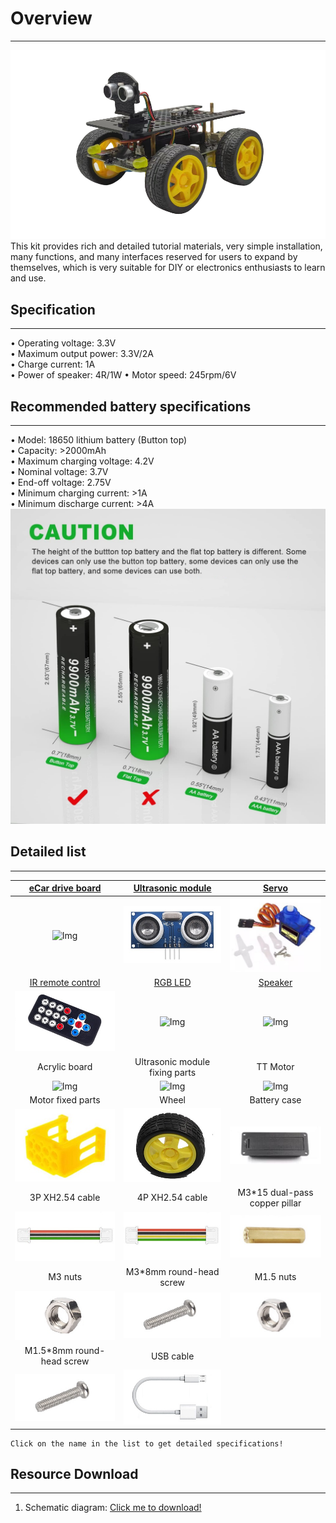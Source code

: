 # Overview    
----------
![Img](../_static/overview/img/0img.png)    
This kit provides rich and detailed tutorial materials, very simple installation, many functions, and many interfaces reserved for users to expand by themselves, which is very suitable for DIY or electronics enthusiasts to learn and use.             

## Specification    
----------------
• Operating voltage: 3.3V   
• Maximum output power: 3.3V/2A  
• Charge current: 1A  
• Power of speaker: 4R/1W
• Motor speed: 245rpm/6V

## Recommended battery specifications      
-------------------------------------
• Model: 18650 lithium battery (Button top)    
• Capacity: >2000mAh    
• Maximum charging voltage: 4.2V    
• Nominal voltage: 3.7V   
• End-off voltage: 2.75V    
• Minimum charging current: >1A     
• Minimum discharge current: >4A   
![img](../_static/overview/img/20img.jpg)

## Detailed list                
----------------
| [eCar drive board]() | <a href="https://docs.mosiwi.com/en/latest/outsourcing/O1M0000_ultrasonic_module/O1M0000_ultrasonic_module.html" target="_blank">Ultrasonic module</a> | <a href="https://docs.mosiwi.com/en/latest/outsourcing/sg90_servo/sg90_servo.html" target="_blank">Servo</a> |     
| :--: | :--: | :--: |
| ![Img]() | ![Img](../_static/overview/img/2img.jpg) | ![Img](../_static/overview/img/3img.jpg) |  
| <a href="https://docs.mosiwi.com/en/latest/outsourcing/nec_ir_remote_control/nec_ir_remote_control.html" target="_blank">IR remote control</a> | [RGB LED]()  | [Speaker]() |  
| ![Img](../_static/overview/img/4img.jpg) | ![Img]() | ![Img]() |      
| Acrylic board | Ultrasonic module fixing parts | TT Motor |              
| ![Img]() | ![Img]() | ![Img]() |     
| Motor fixed parts | Wheel | Battery case |              
| ![Img](../_static/overview/img/10img.jpg) | ![Img](../_static/overview/img/11img.jpg) | ![Img](../_static/overview/img/12img.jpg) |     
| 3P XH2.54 cable | 4P XH2.54 cable | M3\*15 dual-pass copper pillar |      
| ![Img](../_static/overview/img/13img.jpg) | ![Img](../_static/overview/img/14img.jpg) | ![Img](../_static/overview/img/15img.jpg) |     
| M3 nuts | M3\*8mm round-head screw | M1.5 nuts |     
| ![Img](../_static/overview/img/16img.jpg) | ![Img](../_static/overview/img/17img.jpg) | ![Img](../_static/overview/img/16img.jpg) |    
| M1.5\*8mm round-head screw | USB cable |  |    
| ![Img](../_static/overview/img/17img.jpg) | ![Img](../_static/overview/img/18img.jpg) |  |      
  

```{tip}
Click on the name in the list to get detailed specifications!   
```

## Resource Download     
--------------------     
1. Schematic diagram: [Click me to download!](../_static/pdf/eCar_sch.PDF)   
